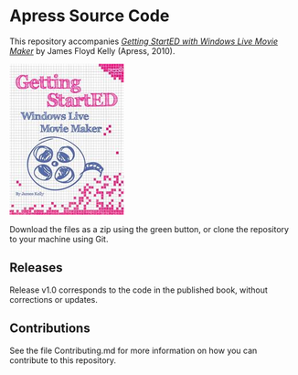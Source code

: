 # Apress Source Code

This repository accompanies [*Getting StartED with Windows Live Movie Maker*](http://www.apress.com/9781430229018) by James Floyd Kelly (Apress, 2010).

![Cover image](9781430229018.jpg)

Download the files as a zip using the green button, or clone the repository to your machine using Git.

## Releases

Release v1.0 corresponds to the code in the published book, without corrections or updates.

## Contributions

See the file Contributing.md for more information on how you can contribute to this repository.
